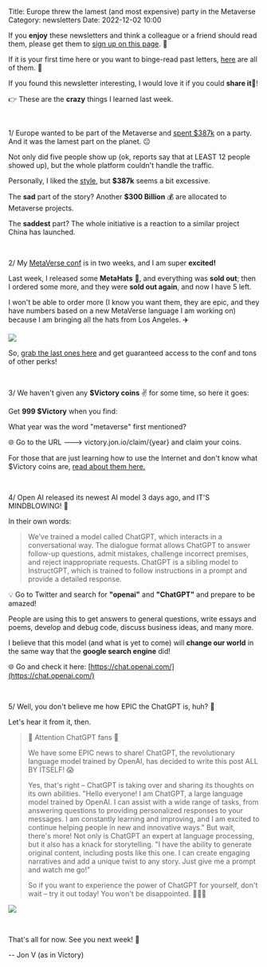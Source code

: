 Title: Europe threw the lamest (and most expensive) party in the Metaverse
Category: newsletters
Date: 2022-12-02 10:00

If you **enjoy** these newsletters and think a colleague or a friend should read them, please get them to [sign up on this page](https://jon.io/). 📝

If it is your first time here or you want to binge-read past letters, [here](https://jon.io/category/newsletters) are all of them. 📰

If you found this newsletter interesting, I would love it if you could **share it**🔗!

👉 These are the **crazy** things I learned last week.

<br>

1/ Europe wanted to be part of the Metaverse and [spent $387k](https://www.politico.eu/article/eu-threw-e387k-meta-gala-nobody-came-big-tech/) on a party. And it was the lamest part on the planet. 😐

Not only did five people show up (ok, reports say that at LEAST 12 people showed up), but the whole platform couldn't handle the traffic.

Personally, I liked the [style](https://twitter.com/EU_Partnerships/status/1580591048593911808), but **$387k** seems a bit excessive.

The **sad** part of the story? Another **$300 Billion** 💰 are allocated to Metaverse projects.

The **saddest** part? The whole initiative is a reaction to a similar project China has launched.

<br>

2/ My [MetaVerse conf](https://jon.io/metaverse2022) is in two weeks, and I am super **excited!**

Last week, I released some **MetaHats** 🧢, and everything was **sold out**; then I ordered some more, and they were **sold out again**, and now I have 5 left.

I won't be able to order more (I know you want them, they are epic, and they have numbers based on a new MetaVerse language I am working on) because I am bringing all the hats from Los Angeles. ✈️

![](https://sendfoxprod.b-cdn.net/media/BnZEyvIQ9TgMDNMPCm9RBFXaYXc3JzzHHrzoTPN816325)

So, [grab the last ones here](https://bit.ly/3XB2KWG) and get guaranteed access to the conf and tons of other perks!

<br>

3/ We haven't given any **$Victory coins** ✌️ for some time, so here it goes:

Get **999 $Victory** when you find:

What year was the word "metaverse" first mentioned?

🌐 Go to the URL ---> victory.jon.io/claim/{year} and claim your coins.

For those that are just learning how to use the Internet and don't know what $Victory coins are, [read about them here.](https://victory.jon.io/)
  
<br>
 
4/ Open AI released its newest AI model 3 days ago, and IT'S MINDBLOWING! 🤯

In their own words:

> We’ve trained a model called ChatGPT, which interacts in a conversational way. The dialogue format allows ChatGPT to answer follow-up questions, admit mistakes, challenge incorrect premises, and reject inappropriate requests. ChatGPT is a sibling model to InstructGPT, which is trained to follow instructions in a prompt and provide a detailed response.

💡 Go to Twitter and search for **"openai"** and **"ChatGPT"** and prepare to be amazed!

People are using this to get answers to general questions, write essays and poems, develop and debug code, discuss business ideas, and many more.

I believe that this model (and what is yet to come) will **change our world** in the same way that the **google search engine** did!

🌐 Go and check it here: [https://chat.openai.com/](https://chat.openai.com/)
  
<br>

5/ Well, you don't believe me how EPIC the ChatGPT is, huh? 💯

Let's hear it from it, then.

> 🚨 Attention ChatGPT fans 🚨
>
> We have some EPIC news to share! ChatGPT, the revolutionary language model trained by OpenAI, has decided to write this post ALL BY ITSELF! 😱
> 
> Yes, that's right – ChatGPT is taking over and sharing its thoughts on its own abilities.
"Hello everyone! I am ChatGPT, a large language model trained by OpenAI. I can assist with a wide range of tasks, from answering questions to providing personalized responses to your messages. I am constantly learning and improving, and I am excited to continue helping people in new and innovative ways."
But wait, there's more! Not only is ChatGPT an expert at language processing, but it also has a knack for storytelling. "I have the ability to generate original content, including posts like this one. I can create engaging narratives and add a unique twist to any story. Just give me a prompt and watch me go!"
>
> So if you want to experience the power of ChatGPT for yourself, don't wait – try it out today! You won't be disappointed. 🤖😎🤖

![](https://sendfoxprod.b-cdn.net/media/Ts4kujHJrdUzqWJrmdE1sooJYc5B8w11kzISCdYe16325)

<br>

That's all for now. See you next week! 🚀

-- Jon V (as in Victory)